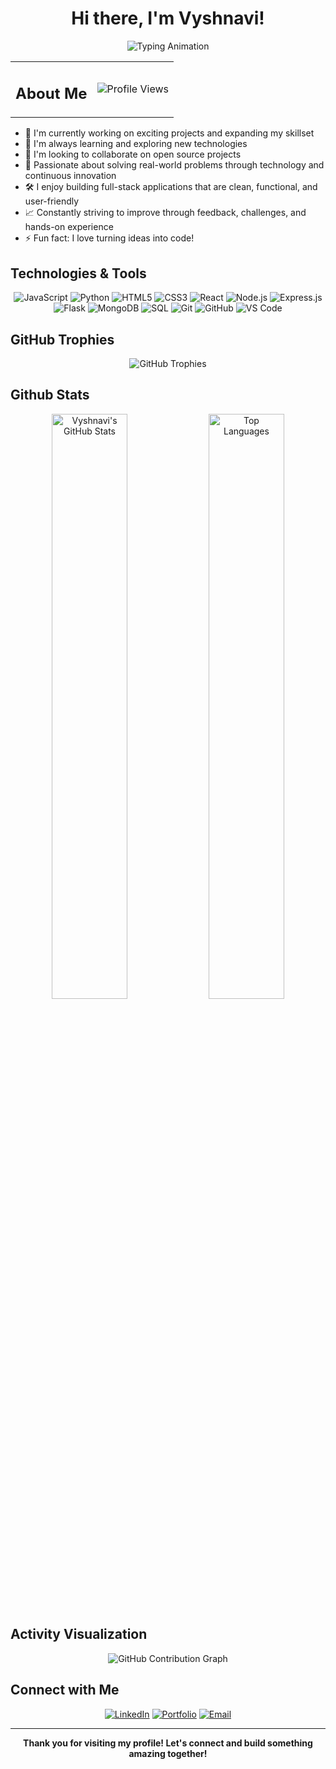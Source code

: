 <div align="center">

#  Hi there, I'm Vyshnavi!

<img src="https://readme-typing-svg.herokuapp.com/?lines=✨+Creative+Developer+✨;🚀+Problem+Solver+🚀;💡+Innovation+Enthusiast+💡;🎯+Aspiring+Software+Engineer+🎯;🌟+Building+the+Future+🌟&font=Poppins&center=true&width=600&height=80&duration=3000&pause=500&color=gradient" alt="Typing Animation">
</div>

</div>

<div align="center">
  <table width="100%">
    <tr>
      <td align="left"><h2>About Me</h2></td>
      <td align="right"><img src="https://komarev.com/ghpvc/?username=vyshnavi-12&label=Profile%20views&color=0e75b6&style=flat" alt="Profile Views" /></td>
    </tr>
  </table>
</div>

- 🔭 I'm currently working on exciting projects and expanding my skillset
- 🌱 I'm always learning and exploring new technologies
- 👯 I'm looking to collaborate on open source projects
- 🧠 Passionate about solving real-world problems through technology and continuous innovation
- 🛠️ I enjoy building full-stack applications that are clean, functional, and user-friendly
- 📈 Constantly striving to improve through feedback, challenges, and hands-on experience
- ⚡ Fun fact: I love turning ideas into code!



## Technologies & Tools

<div align="center">
  
![JavaScript](https://img.shields.io/badge/-JavaScript-F7DF1E?style=for-the-badge&logo=javascript&logoColor=black)
![Python](https://img.shields.io/badge/-Python-3776AB?style=for-the-badge&logo=python&logoColor=white)
![HTML5](https://img.shields.io/badge/-HTML5-E34F26?style=for-the-badge&logo=html5&logoColor=white)
![CSS3](https://img.shields.io/badge/-CSS3-1572B6?style=for-the-badge&logo=css3&logoColor=white)
![React](https://img.shields.io/badge/-React-61DAFB?style=for-the-badge&logo=react&logoColor=black)
![Node.js](https://img.shields.io/badge/-Node.js-339933?style=for-the-badge&logo=node.js&logoColor=white)
![Express.js](https://img.shields.io/badge/-Express.js-000000?style=for-the-badge&logo=express&logoColor=white)
![Flask](https://img.shields.io/badge/-Flask-000000?style=for-the-badge&logo=flask&logoColor=white)
![MongoDB](https://img.shields.io/badge/-MongoDB-47A248?style=for-the-badge&logo=mongodb&logoColor=white)
![SQL](https://img.shields.io/badge/-SQL-4479A1?style=for-the-badge&logo=mysql&logoColor=white)
![Git](https://img.shields.io/badge/-Git-F05032?style=for-the-badge&logo=git&logoColor=white)
![GitHub](https://img.shields.io/badge/-GitHub-181717?style=for-the-badge&logo=github&logoColor=white)
![VS Code](https://img.shields.io/badge/-VS%20Code-007ACC?style=for-the-badge&logo=visual-studio-code&logoColor=white)

</div>

## GitHub Trophies

<div align="center">
  <img src="https://github-profile-trophy.vercel.app/?username=vyshnavi-12&theme=radical&no-frame=false&no-bg=false&margin-w=4" alt="GitHub Trophies" />
</div>

## Github Stats

<div align="center">

<img width="49%" src="https://github-readme-stats.vercel.app/api?username=vyshnavi-12&show_icons=true&theme=tokyonight&hide_border=true&bg_color=0D1117&title_color=F85D7F&icon_color=F8D866&text_color=FFFFFF" alt="Vyshnavi's GitHub Stats"/>
<img width="49%" src="https://github-readme-stats.vercel.app/api/top-langs/?username=vyshnavi-12&layout=compact&theme=tokyonight&hide_border=true&bg_color=0D1117&title_color=F85D7F&text_color=FFFFFF" alt="Top Languages"/>

</div>

## Activity Visualization

<div align="center">

<img src="https://github-readme-activity-graph.vercel.app/graph?username=vyshnavi-12&bg_color=0D1117&color=F85D7F&line=F8D866&point=FFFFFF&area=true&hide_border=true" alt="GitHub Contribution Graph"/>

</div>

## Connect with Me

<div align="center">
  
[![LinkedIn](https://img.shields.io/badge/-LinkedIn-0077B5?style=for-the-badge&logo=linkedin&logoColor=white)](https://www.linkedin.com/in/sri-vyshnavi-nakka-38136428b/)
[![Portfolio](https://img.shields.io/badge/-Portfolio-FF5722?style=for-the-badge&logo=google-chrome&logoColor=white)](https://vyshnavi-12.github.io/Portfolio/)
[![Email](https://img.shields.io/badge/-Email-D14836?style=for-the-badge&logo=gmail&logoColor=white)](mailto:srivyshnavinakka@gmail.com)

</div>

---

<div align="center">
  
**Thank you for visiting my profile! Let's connect and build something amazing together!**

</div>
